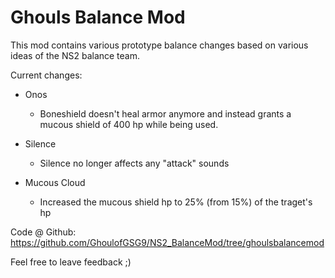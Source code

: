 # Ghouls Balance Mod

This mod contains various prototype balance changes based on various ideas of the NS2 balance team.

Current changes:

- Onos 
    - Boneshield doesn't heal armor anymore and instead grants a mucous shield of 400 hp while being used.

- Silence
    - Silence no longer affects any "attack" sounds

- Mucous Cloud
    - Increased the mucous shield hp to 25% (from 15%) of the traget's hp

Code @ Github: https://github.com/GhoulofGSG9/NS2_BalanceMod/tree/ghoulsbalancemod

Feel free to leave feedback ;)
